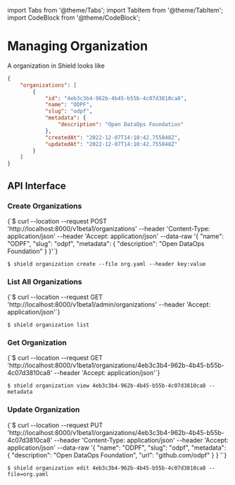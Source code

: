 import Tabs from '@theme/Tabs';
import TabItem from '@theme/TabItem';
import CodeBlock from '@theme/CodeBlock';

# Managing Organization

A organization in Shield looks like

```json
{
    "organizations": [
        {
            "id": "4eb3c3b4-962b-4b45-b55b-4c07d3810ca8",
            "name": "ODPF",
            "slug": "odpf",
            "metadata": {
                "description": "Open DataOps Foundation"
            },
            "createdAt": "2022-12-07T14:10:42.755848Z",
            "updatedAt": "2022-12-07T14:10:42.755848Z"
        }
    ]
}
```

## API Interface

### Create Organizations

<Tabs groupId="api">
  <TabItem value="HTTP" label="HTTP" default>
        <CodeBlock className="language-bash">
    {`$ curl --location --request POST 'http://localhost:8000/v1beta1/organizations'
--header 'Content-Type: application/json'
--header 'Accept: application/json'
--data-raw '{
  "name": "ODPF",
  "slug": "odpf",
  "metadata": {
      "description": "Open DataOps Foundation"
  }
}'`}
    </CodeBlock>
  </TabItem>
  <TabItem value="CLI" label="CLI" default>
<CodeBlock>

`$ shield organization create --file org.yaml --header key:value`
</CodeBlock>

  </TabItem>
</Tabs>

### List All Organizations

<Tabs groupId="api">
  <TabItem value="HTTP" label="HTTP" default>
        <CodeBlock className="language-bash">
    {`$ curl --location --request GET 'http://localhost:8000/v1beta1/admin/organizations'
--header 'Accept: application/json'`}
    </CodeBlock>
  </TabItem>
  <TabItem value="CLI" label="CLI" default>
<CodeBlock>

`$ shield organization list`
</CodeBlock>

  </TabItem>
</Tabs>

### Get Organization

<Tabs groupId="api">
  <TabItem value="HTTP" label="HTTP" default>
        <CodeBlock className="language-bash">
    {`$ curl --location --request GET 'http://localhost:8000/v1beta1/organizations/4eb3c3b4-962b-4b45-b55b-4c07d3810ca8'
--header 'Accept: application/json'`}
    </CodeBlock>
  </TabItem>
  <TabItem value="CLI" label="CLI" default>
<CodeBlock>

`$ shield organization view 4eb3c3b4-962b-4b45-b55b-4c07d3810ca8 --metadata`
</CodeBlock>

  </TabItem>
</Tabs>

### Update Organization

<Tabs groupId="api">
  <TabItem value="HTTP" label="HTTP" default>
        <CodeBlock className="language-bash">
    {`$ curl --location --request PUT 'http://localhost:8000/v1beta1/organizations/4eb3c3b4-962b-4b45-b55b-4c07d3810ca8'
--header 'Content-Type: application/json'
--header 'Accept: application/json'
--data-raw '{
  "name": "ODPF",
  "slug": "odpf",
  "metadata": {
      "description": "Open DataOps Foundation",
      "url": "github.com/odpf"
  }
} '`}
    </CodeBlock>
  </TabItem>
  <TabItem value="CLI" label="CLI" default>
<CodeBlock>

`$ shield organization edit 4eb3c3b4-962b-4b45-b55b-4c07d3810ca8 --file=org.yaml`
</CodeBlock>

  </TabItem>
</Tabs>